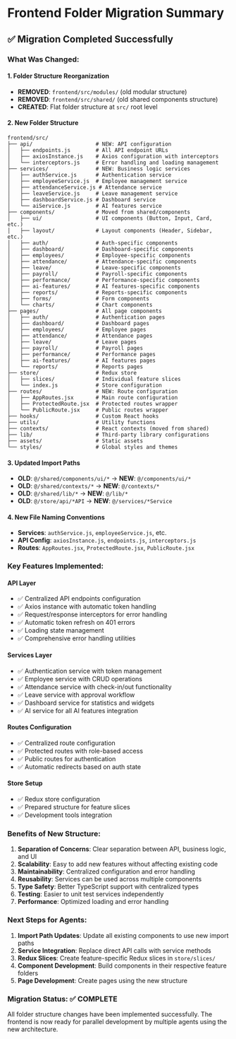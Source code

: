 # Frontend Folder Migration Summary

## ✅ **Migration Completed Successfully**

### **What Was Changed:**

#### **1. Folder Structure Reorganization**
- **REMOVED**: `frontend/src/modules/` (old modular structure)
- **REMOVED**: `frontend/src/shared/` (old shared components structure)
- **CREATED**: Flat folder structure at `src/` root level

#### **2. New Folder Structure**
```
frontend/src/
├── api/                    # NEW: API configuration
│   ├── endpoints.js        # All API endpoint URLs
│   ├── axiosInstance.js    # Axios configuration with interceptors
│   └── interceptors.js     # Error handling and loading management
├── services/               # NEW: Business logic services
│   ├── authService.js      # Authentication service
│   ├── employeeService.js  # Employee management service
│   ├── attendanceService.js # Attendance service
│   ├── leaveService.js     # Leave management service
│   ├── dashboardService.js # Dashboard service
│   └── aiService.js        # AI features service
├── components/             # Moved from shared/components
│   ├── ui/                 # UI components (Button, Input, Card, etc.)
│   ├── layout/             # Layout components (Header, Sidebar, etc.)
│   ├── auth/               # Auth-specific components
│   ├── dashboard/          # Dashboard-specific components
│   ├── employees/          # Employee-specific components
│   ├── attendance/         # Attendance-specific components
│   ├── leave/              # Leave-specific components
│   ├── payroll/            # Payroll-specific components
│   ├── performance/        # Performance-specific components
│   ├── ai-features/        # AI features-specific components
│   ├── reports/            # Reports-specific components
│   ├── forms/              # Form components
│   └── charts/             # Chart components
├── pages/                  # All page components
│   ├── auth/               # Authentication pages
│   ├── dashboard/          # Dashboard pages
│   ├── employees/          # Employee pages
│   ├── attendance/         # Attendance pages
│   ├── leave/              # Leave pages
│   ├── payroll/            # Payroll pages
│   ├── performance/        # Performance pages
│   ├── ai-features/        # AI features pages
│   └── reports/            # Reports pages
├── store/                  # Redux store
│   ├── slices/             # Individual feature slices
│   └── index.js            # Store configuration
├── routes/                 # NEW: Route configuration
│   ├── AppRoutes.jsx       # Main route configuration
│   ├── ProtectedRoute.jsx  # Protected routes wrapper
│   └── PublicRoute.jsx     # Public routes wrapper
├── hooks/                  # Custom React hooks
├── utils/                  # Utility functions
├── contexts/               # React contexts (moved from shared)
├── lib/                    # Third-party library configurations
├── assets/                 # Static assets
└── styles/                 # Global styles and themes
```

#### **3. Updated Import Paths**
- **OLD**: `@/shared/components/ui/*` → **NEW**: `@/components/ui/*`
- **OLD**: `@/shared/contexts/*` → **NEW**: `@/contexts/*`
- **OLD**: `@/shared/lib/*` → **NEW**: `@/lib/*`
- **OLD**: `@/store/api/*API` → **NEW**: `@/services/*Service`

#### **4. New File Naming Conventions**
- **Services**: `authService.js`, `employeeService.js`, etc.
- **API Config**: `axiosInstance.js`, `endpoints.js`, `interceptors.js`
- **Routes**: `AppRoutes.jsx`, `ProtectedRoute.jsx`, `PublicRoute.jsx`

### **Key Features Implemented:**

#### **API Layer**
- ✅ Centralized API endpoints configuration
- ✅ Axios instance with automatic token handling
- ✅ Request/response interceptors for error handling
- ✅ Automatic token refresh on 401 errors
- ✅ Loading state management
- ✅ Comprehensive error handling utilities

#### **Services Layer**
- ✅ Authentication service with token management
- ✅ Employee service with CRUD operations
- ✅ Attendance service with check-in/out functionality
- ✅ Leave service with approval workflow
- ✅ Dashboard service for statistics and widgets
- ✅ AI service for all AI features integration

#### **Routes Configuration**
- ✅ Centralized route configuration
- ✅ Protected routes with role-based access
- ✅ Public routes for authentication
- ✅ Automatic redirects based on auth state

#### **Store Setup**
- ✅ Redux store configuration
- ✅ Prepared structure for feature slices
- ✅ Development tools integration

### **Benefits of New Structure:**

1. **Separation of Concerns**: Clear separation between API, business logic, and UI
2. **Scalability**: Easy to add new features without affecting existing code
3. **Maintainability**: Centralized configuration and error handling
4. **Reusability**: Services can be used across multiple components
5. **Type Safety**: Better TypeScript support with centralized types
6. **Testing**: Easier to unit test services independently
7. **Performance**: Optimized loading and error handling

### **Next Steps for Agents:**

1. **Import Path Updates**: Update all existing components to use new import paths
2. **Service Integration**: Replace direct API calls with service methods
3. **Redux Slices**: Create feature-specific Redux slices in `store/slices/`
4. **Component Development**: Build components in their respective feature folders
5. **Page Development**: Create pages using the new structure

### **Migration Status**: ✅ **COMPLETE**
All folder structure changes have been implemented successfully. The frontend is now ready for parallel development by multiple agents using the new architecture.
